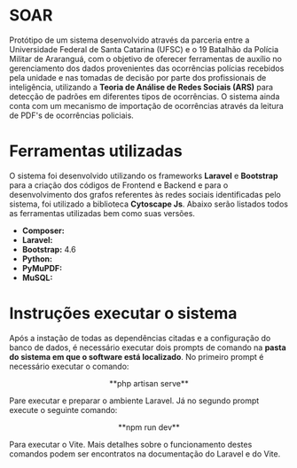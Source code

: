 # SOAR

Protótipo de um sistema desenvolvido através da parceria entre a Universidade Federal de Santa Catarina (UFSC) e o 19 Batalhão da Polícia Militar de Araranguá, com o objetivo de oferecer ferramentas de auxílio no gerenciamento dos dados provenientes das ocorrências polícias recebidos pela unidade e nas tomadas de decisão por parte dos profissionais de inteligência, utilizando a **Teoria de Análise de Redes Sociais (ARS)** para detecção de padrões em diferentes tipos de ocorrências. O sistema ainda conta com um mecanismo de importação de ocorrências através da leitura de PDF's de ocorrências policiais.

# Ferramentas utilizadas

O sistema foi desenvolvido utilizando os frameworks **Laravel** e **Bootstrap** para a criação dos códigos de Frontend e Backend e para o desenvolvimento dos grafos referentes às redes sociais identificadas pelo sistema, foi utilizado a biblioteca **Cytoscape Js**. Abaixo serão listados todos as ferramentas utilizadas bem como suas versões.

- **Composer:**
- **Laravel:**
- **Bootstrap:** 4.6
- **Python:**
- **PyMuPDF:**
- **MuSQL:**

# Instruções executar o sistema

Após a instação de todas as dependências citadas e a configuração do banco de dados, é necessário executar dois prompts de comando na **pasta do sistema em que o software está localizado**. No primeiro prompt é necessário executar o comando:

<p align="center">
**php artisan serve**
</p>

Pare executar e preparar o ambiente Laravel. Já no segundo prompt execute o seguinte comando:

<p align="center">
**npm run dev**
</p>

Para executar o Vite. Mais detalhes sobre o funcionamento destes comandos podem ser encontratos na documentação do Laravel e do Vite.

